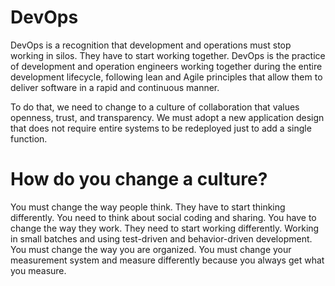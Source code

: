 # DevOps
  DevOps is a recognition that development and operations must stop working in silos. They have to start working together. DevOps is the practice of development and operation engineers working together during the entire development lifecycle, following lean and Agile principles that allow them to deliver software in a rapid and continuous manner.

  To do that, we need to change to a culture of collaboration that values openness, trust, and transparency. We must adopt a new application design that does not require entire systems to be redeployed just to add a single function.
# How do you change a culture?
  
  You must change the way people think. They have to start thinking differently. You need to think about social coding and sharing. You have to change the way they work. They need to start working differently. Working in small batches and using test-driven and behavior-driven development. You must change the way you are organized. You must change your measurement system and measure differently because you always get what you measure.